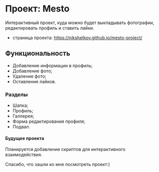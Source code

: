 # Проект: Mesto

Интерактивный проект, куда можно будет выкладывать фотографии, редактировать профиль и ставить лайки.

* страница проекта: https://nikshelkov.github.io/mesto-project/

## Функциональность

* Добавление информации в профиль;
* Добавление фото;
* Удаление фото;
* Оставление лайков.

### Разделы

* Шапка;
* Профиль;
* Галлерея;
* Форма редактирования профиля;
* Подвал.

#### Будущее проекта

Планируется добавление скриптов для интерактивного взаимодействия.




Спасибо, что зашли ко мне посмотреть проект:)


